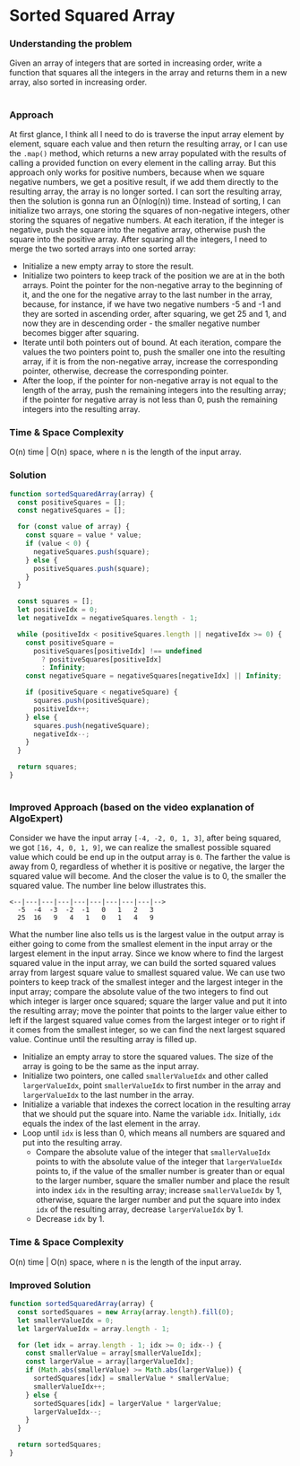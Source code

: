 # Sorted Squared Array

### Understanding the problem

Given an array of integers that are sorted in increasing order, write a function that squares all the integers in the array and returns them in a new array, also sorted in increasing order.

#

### Approach

At first glance, I think all I need to do is traverse the input array element by element, square each value and then return the resulting array, or I can use the `.map()` method, which returns a new array populated with the results of calling a provided function on every element in the calling array. But this approach only works for positive numbers, because when we square negative numbers, we get a positive result, if we add them directly to the resulting array, the array is no longer sorted. I can sort the resulting array, then the solution is gonna run an O(nlog(n)) time. Instead of sorting, I can initialize two arrays, one storing the squares of non-negative integers, other storing the squares of negative numbers. At each iteration, if the integer is negative, push the square into the negative array, otherwise push the square into the positive array. After squaring all the integers, I need to merge the two sorted arrays into one sorted array:

- Initialize a new empty array to store the result.
- Initialize two pointers to keep track of the position we are at in the both arrays. Point the pointer for the non-negative array to the beginning of it, and the one for the negative array to the last number in the array, because, for instance, if we have two negative numbers -5 and -1 and they are sorted in ascending order, after squaring, we get 25 and 1, and now they are in descending order - the smaller negative number becomes bigger after squaring.
- Iterate until both pointers out of bound. At each iteration, compare the values the two pointers point to, push the smaller one into the resulting array, if it is from the non-negative array, increase the corresponding pointer, otherwise, decrease the corresponding pointer.
- After the loop, if the pointer for non-negative array is not equal to the length of the array, push the remaining integers into the resulting array; if the pointer for negative array is not less than 0, push the remaining integers into the resulting array.

### Time & Space Complexity

O(n) time | O(n) space, where n is the length of the input array.

### Solution

```js
function sortedSquaredArray(array) {
  const positiveSquares = [];
  const negativeSquares = [];

  for (const value of array) {
    const square = value * value;
    if (value < 0) {
      negativeSquares.push(square);
    } else {
      positiveSquares.push(square);
    }
  }

  const squares = [];
  let positiveIdx = 0;
  let negativeIdx = negativeSquares.length - 1;

  while (positiveIdx < positiveSquares.length || negativeIdx >= 0) {
    const positiveSquare =
      positiveSquares[positiveIdx] !== undefined
        ? positiveSquares[positiveIdx]
        : Infinity;
    const negativeSquare = negativeSquares[negativeIdx] || Infinity;

    if (positiveSquare < negativeSquare) {
      squares.push(positiveSquare);
      positiveIdx++;
    } else {
      squares.push(negativeSquare);
      negativeIdx--;
    }
  }

  return squares;
}
```

#

### Improved Approach (based on the video explanation of AlgoExpert)

Consider we have the input array `[-4, -2, 0, 1, 3]`, after being squared, we got `[16, 4, 0, 1, 9]`, we can realize the smallest possible squared value which could be end up in the output array is `0`. The farther the value is away from 0, regardless of whether it is positive or negative, the larger the squared value will become. And the closer the value is to 0, the smaller the squared value.
The number line below illustrates this.

```
<--|---|---|---|---|---|---|---|---|-->
  -5  -4  -3  -2  -1   0   1   2   3
  25  16   9   4   1   0   1   4   9
```

What the number line also tells us is the largest value in the output array is either going to come from the smallest element in the input array or the largest element in the input array.
Since we know where to find the largest squared value in the input array, we can build the sorted squared values array from largest square value to smallest squared value. We can use two pointers to keep track of the smallest integer and the largest integer in the input array; compare the absolute value of the two integers to find out which integer is larger once squared; square the larger value and put it into the resulting array; move the pointer that points to the larger value either to left if the largest squared value comes from the largest integer or to right if it comes from the smallest integer, so we can find the next largest squared value. Continue until the resulting array is filled up.

- Initialize an empty array to store the squared values. The size of the array is going to be the same as the input array.
- Initialize two pointers, one called `smallerValueIdx` and other called `largerValueIdx`, point `smallerValueIdx` to first number in the array and `largerValueIdx` to the last number in the array.
- Initialize a variable that indexes the correct location in the resulting array that we should put the square into. Name the variable `idx`. Initially, `idx` equals the index of the last element in the array.
- Loop until `idx` is less than 0, which means all numbers are squared and put into the resulting array.
  - Compare the absolute value of the integer that `smallerValueIdx` points to with the absolute value of the integer that `largerValueIdx` points to, if the value of the smaller number is greater than or equal to the larger number, square the smaller number and place the result into index `idx` in the resulting array; increase `smallerValueIdx` by 1, otherwise, square the larger number and put the square into index `idx` of the resulting array, decrease `largerValueIdx` by 1.
  - Decrease `idx` by 1.

### Time & Space Complexity

O(n) time | O(n) space, where n is the length of the input array.

### Improved Solution

```js
function sortedSquaredArray(array) {
  const sortedSquares = new Array(array.length).fill(0);
  let smallerValueIdx = 0;
  let largerValueIdx = array.length - 1;

  for (let idx = array.length - 1; idx >= 0; idx--) {
    const smallerValue = array[smallerValueIdx];
    const largerValue = array[largerValueIdx];
    if (Math.abs(smallerValue) >= Math.abs(largerValue)) {
      sortedSquares[idx] = smallerValue * smallerValue;
      smallerValueIdx++;
    } else {
      sortedSquares[idx] = largerValue * largerValue;
      largerValueIdx--;
    }
  }

  return sortedSquares;
}
```
